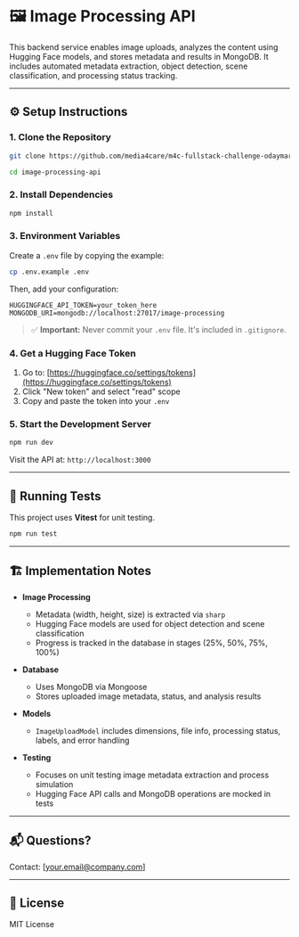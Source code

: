 # 🖼️ Image Processing API

This backend service enables image uploads, analyzes the content using Hugging Face models, and stores metadata and results in MongoDB. It includes automated metadata extraction, object detection, scene classification, and processing status tracking.

---

## ⚙️ Setup Instructions

### 1. Clone the Repository

```bash
git clone https://github.com/media4care/m4c-fullstack-challenge-odaymardi.git

cd image-processing-api
```

### 2. Install Dependencies

```bash
npm install
```

### 3. Environment Variables

Create a `.env` file by copying the example:

```bash
cp .env.example .env
```

Then, add your configuration:

```env
HUGGINGFACE_API_TOKEN=your_token_here
MONGODB_URI=mongodb://localhost:27017/image-processing
```

> ✅ **Important:** Never commit your `.env` file. It's included in `.gitignore`.

### 4. Get a Hugging Face Token

1. Go to: [https://huggingface.co/settings/tokens](https://huggingface.co/settings/tokens)
2. Click "New token" and select "read" scope
3. Copy and paste the token into your `.env`

### 5. Start the Development Server

```bash
npm run dev
```

Visit the API at: `http://localhost:3000`

---

## 🧪 Running Tests

This project uses **Vitest** for unit testing.

```bash
npm run test
```

---

## 🏗️ Implementation Notes

- **Image Processing**
  - Metadata (width, height, size) is extracted via `sharp`
  - Hugging Face models are used for object detection and scene classification
  - Progress is tracked in the database in stages (25%, 50%, 75%, 100%)

- **Database**
  - Uses MongoDB via Mongoose
  - Stores uploaded image metadata, status, and analysis results

- **Models**
  - `ImageUploadModel` includes dimensions, file info, processing status, labels, and error handling

- **Testing**
  - Focuses on unit testing image metadata extraction and process simulation
  - Hugging Face API calls and MongoDB operations are mocked in tests

---

## 📬 Questions?

Contact: [your.email@company.com]

---

## 📄 License

MIT License

